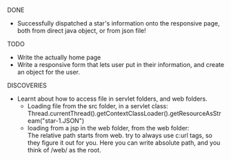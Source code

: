 DONE
<ul>
<li>Successfully dispatched a star's information onto the responsive page,
both from direct java object, or from json file!</li>
</ul>

TODO
<ul>
<li>
Write the actually home page
</li>
<li>
Write a responsive form that lets user put in their information, and create an object for the user.
</li>
</ul>

DISCOVERIES
<ul>
<li>Learnt about how to access file in servlet folders, and web folders.
<ul>
<li> 
Loading file from the src folder, in a servlet class:
<br>
 Thread.currentThread().getContextClassLoader().getResourceAsStream("star-1.JSON")
</li>
<li>
loading from a jsp in the web folder, from the web folder: <br>
The relative path starts from web. try to always use c:url tags, so they figure it out for you. Here you can write absolute 
path, and you think of /web/ as the root.
</li>
</ul>
</li>


</ul>
